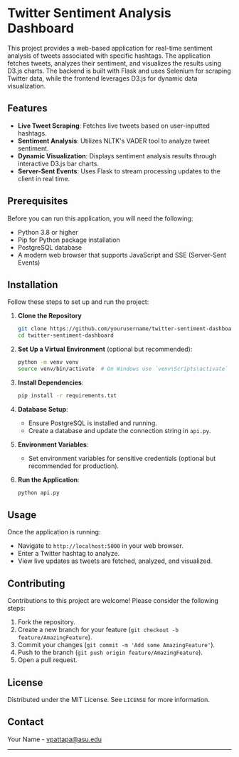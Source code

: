 # Twitter Sentiment Analysis Dashboard

This project provides a web-based application for real-time sentiment analysis of tweets associated with specific hashtags. The application fetches tweets, analyzes their sentiment, and visualizes the results using D3.js charts. The backend is built with Flask and uses Selenium for scraping Twitter data, while the frontend leverages D3.js for dynamic data visualization.

## Features

- **Live Tweet Scraping**: Fetches live tweets based on user-inputted hashtags.
- **Sentiment Analysis**: Utilizes NLTK's VADER tool to analyze tweet sentiment.
- **Dynamic Visualization**: Displays sentiment analysis results through interactive D3.js bar charts.
- **Server-Sent Events**: Uses Flask to stream processing updates to the client in real time.

## Prerequisites

Before you can run this application, you will need the following:

- Python 3.8 or higher
- Pip for Python package installation
- PostgreSQL database
- A modern web browser that supports JavaScript and SSE (Server-Sent Events)

## Installation

Follow these steps to set up and run the project:

1. **Clone the Repository**

   ```bash
   git clone https://github.com/yourusername/twitter-sentiment-dashboard.git
   cd twitter-sentiment-dashboard
   ```

2. **Set Up a Virtual Environment** (optional but recommended):

   ```bash
   python -m venv venv
   source venv/bin/activate  # On Windows use `venv\Scripts\activate`
   ```

3. **Install Dependencies**:

   ```bash
   pip install -r requirements.txt
   ```

4. **Database Setup**:

   - Ensure PostgreSQL is installed and running.
   - Create a database and update the connection string in `api.py`.

5. **Environment Variables**:

   - Set environment variables for sensitive credentials (optional but recommended for production).

6. **Run the Application**:
   ```bash
   python api.py
   ```

## Usage

Once the application is running:

- Navigate to `http://localhost:5000` in your web browser.
- Enter a Twitter hashtag to analyze.
- View live updates as tweets are fetched, analyzed, and visualized.

## Contributing

Contributions to this project are welcome! Please consider the following steps:

1. Fork the repository.
2. Create a new branch for your feature (`git checkout -b feature/AmazingFeature`).
3. Commit your changes (`git commit -m 'Add some AmazingFeature'`).
4. Push to the branch (`git push origin feature/AmazingFeature`).
5. Open a pull request.

## License

Distributed under the MIT License. See `LICENSE` for more information.

## Contact

Your Name - vpattapa@asu.edu

---
